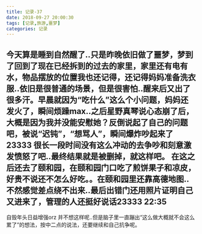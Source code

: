 ```yaml
---
title: 记录-37
date: 2018-09-27 20:00:30
tags: [记录,旅游,噩梦]
categories: 记录
---
```

今天算是睡到自然醒了..只是昨晚依旧做了噩梦，梦到了回到了现在已经拆到的过去的家里，家里还有电有水，物品摆放的位置我也还记得，还记得妈妈准备洗衣服..依旧是很普通的场景，但是很害怕..醒来后又出了很多汗。早晨就因为“吃什么”这么个小问题，妈妈还发火了，瞬间烦躁max..之后星野真琴说心态崩了后，大概是因为我并没能安慰她？反倒说起了自己的问题吧，被说“迟钝”，“想骂人”，瞬间爆炸吵起来了23333 很长一段时间没有这么冲动的去争吵和刻意激发愤怒了吧..最终结果就是被删掉，就这样吧。
在这之后还去了颐和园，在颐和园门口吃了煎饼果子和凉皮，好贵不说还不怎么好吃。。在颐和园里还靠高德地图..不然感觉差点绕不出来..最后出错门还用照片证明自己又进来了，管理的人还挺好说话23333
22:35
---
自毁年头日益增强orz
并不想这样呢..但是脑子里一直蹦出“这么做大概就不会这么累了”的想法，按中二点的说法，还要继续和自己抗争呢。